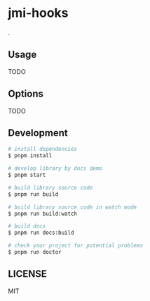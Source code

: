 # jmi-hooks

<!-- [![NPM version](https://img.shields.io/npm/v/jhooks.svg?style=flat)](https://npmjs.org/package/jhooks)
[![NPM downloads](http://img.shields.io/npm/dm/jhooks.svg?style=flat)](https://npmjs.org/package/jhooks) -->

.

## Usage

TODO

## Options

TODO

## Development

```bash
# install dependencies
$ pnpm install

# develop library by docs demo
$ pnpm start

# build library source code
$ pnpm run build

# build library source code in watch mode
$ pnpm run build:watch

# build docs
$ pnpm run docs:build

# check your project for potential problems
$ pnpm run doctor
```

## LICENSE

MIT
